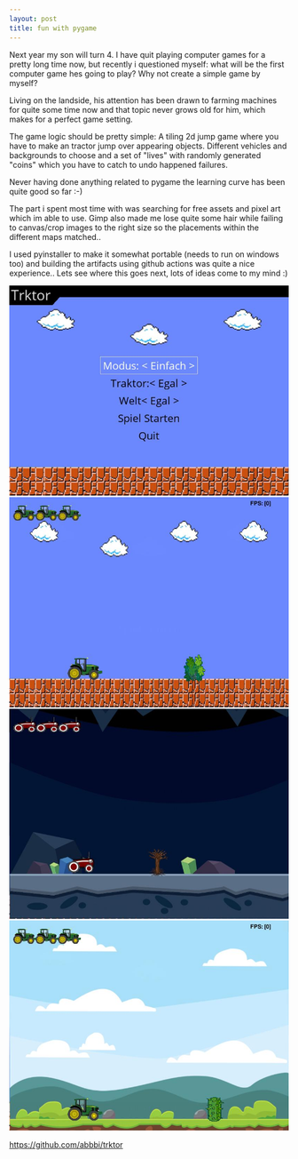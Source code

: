 ```yaml
---
layout: post
title: fun with pygame
---
```


Next year my son will turn 4. I have quit playing computer games for a pretty
long time now, but recently i questioned myself: what will be the first
computer game hes going to play? Why not create a simple game by myself?

Living on the landside, his attention has been drawn to farming machines
for quite some time now and that topic never grows old for him, which 
makes for a perfect game setting.

The game logic should be pretty simple: A tiling 2d jump game where you have to
make an tractor jump over appearing objects. Different vehicles and backgrounds
to choose and a set of "lives" with randomly generated "coins" which you have
to catch to undo happened failures.

Never having done anything related to pygame the learning curve has been quite
good so far :-)

The part i spent most time with was searching for free assets and pixel art
which im able to use. Gimp also made me lose quite some hair while failing to
canvas/crop images to the right size so the placements within the different
maps matched.. 

I used pyinstaller to make it somewhat portable (needs to run on windows too)
and building the artifacts using github actions was quite a nice experience..
Lets see where this goes next, lots of ideas come to my mind :)

![image](https://github.com/abbbi/trktor/blob/master/screenshotmenu.jpg?raw=true!)
![image](https://github.com/abbbi/trktor/blob/master/screenshot.jpg?raw=true!)
![image](https://github.com/abbbi/trktor/blob/master/screenshot3.jpg?raw=true!)
![image](https://github.com/abbbi/trktor/blob/master/screenshot2.jpg?raw=true!)

https://github.com/abbbi/trktor
